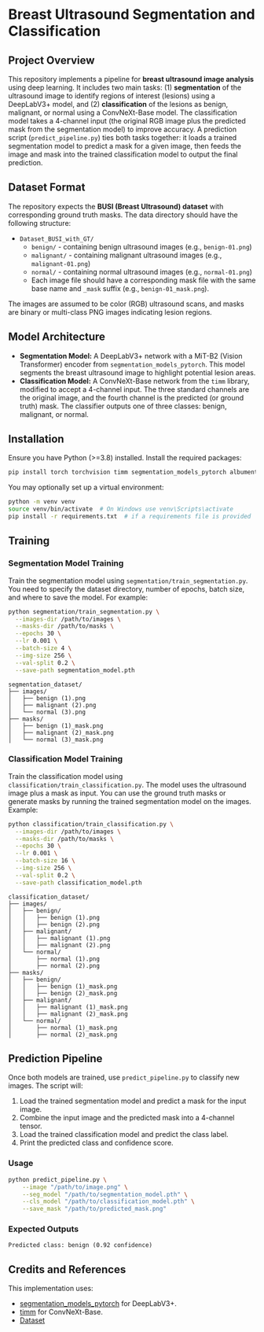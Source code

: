 # Breast Ultrasound Segmentation and Classification

## Project Overview
This repository implements a pipeline for **breast ultrasound image analysis** using deep learning. It includes two main tasks: (1) **segmentation** of the ultrasound image to identify regions of interest (lesions) using a DeepLabV3+ model, and (2) **classification** of the lesions as benign, malignant, or normal using a ConvNeXt-Base model. The classification model takes a 4-channel input (the original RGB image plus the predicted mask from the segmentation model) to improve accuracy. A prediction script (`predict_pipeline.py`) ties both tasks together: it loads a trained segmentation model to predict a mask for a given image, then feeds the image and mask into the trained classification model to output the final prediction.

## Dataset Format
The repository expects the **BUSI (Breast Ultrasound) dataset** with corresponding ground truth masks. The data directory should have the following structure:
- `Dataset_BUSI_with_GT/`
  - `benign/` - containing benign ultrasound images (e.g., `benign-01.png`)
  - `malignant/` - containing malignant ultrasound images (e.g., `malignant-01.png`)
  - `normal/` - containing normal ultrasound images (e.g., `normal-01.png`)
  - Each image file should have a corresponding mask file with the same base name and `_mask` suffix (e.g., `benign-01_mask.png`).

The images are assumed to be color (RGB) ultrasound scans, and masks are binary or multi-class PNG images indicating lesion regions.

## Model Architecture
- **Segmentation Model:** A DeepLabV3+ network with a MiT-B2 (Vision Transformer) encoder from `segmentation_models_pytorch`. This model segments the breast ultrasound image to highlight potential lesion areas.
- **Classification Model:** A ConvNeXt-Base network from the `timm` library, modified to accept a 4-channel input. The three standard channels are the original image, and the fourth channel is the predicted (or ground truth) mask. The classifier outputs one of three classes: benign, malignant, or normal.

## Installation
Ensure you have Python (>=3.8) installed. Install the required packages:
```bash
pip install torch torchvision timm segmentation_models_pytorch albumentations Pillow
```
You may optionally set up a virtual environment:
```bash
python -m venv venv
source venv/bin/activate  # On Windows use venv\Scripts\activate
pip install -r requirements.txt  # if a requirements file is provided
```

## Training

### Segmentation Model Training
Train the segmentation model using `segmentation/train_segmentation.py`. You need to specify the dataset directory, number of epochs, batch size, and where to save the model. For example:
```bash
python segmentation/train_segmentation.py \
  --images-dir /path/to/images \
  --masks-dir /path/to/masks \
  --epochs 30 \
  --lr 0.001 \
  --batch-size 4 \
  --img-size 256 \
  --val-split 0.2 \
  --save-path segmentation_model.pth
```
```
segmentation_dataset/
├── images/
│   ├── benign (1).png
│   ├── malignant (2).png
│   └── normal (3).png
├── masks/
│   ├── benign (1)_mask.png
│   ├── malignant (2)_mask.png
│   └── normal (3)_mask.png

```

### Classification Model Training
Train the classification model using `classification/train_classification.py`. The model uses the ultrasound image plus a mask as input. You can use the ground truth masks or generate masks by running the trained segmentation model on the images. Example:
```bash
python classification/train_classification.py \
  --images-dir /path/to/images \
  --masks-dir /path/to/masks \
  --epochs 30 \
  --lr 0.001 \
  --batch-size 16 \
  --img-size 256 \
  --val-split 0.2 \
  --save-path classification_model.pth
```
```
classification_dataset/
├── images/
│   ├── benign/
│   │   ├── benign (1).png
│   │   ├── benign (2).png
│   ├── malignant/
│   │   ├── malignant (1).png
│   │   ├── malignant (2).png
│   └── normal/
│       ├── normal (1).png
│       ├── normal (2).png
├── masks/
│   ├── benign/
│   │   ├── benign (1)_mask.png
│   │   ├── benign (2)_mask.png
│   ├── malignant/
│   │   ├── malignant (1)_mask.png
│   │   ├── malignant (2)_mask.png
│   └── normal/
│       ├── normal (1)_mask.png
│       ├── normal (2)_mask.png

```
## Prediction Pipeline
Once both models are trained, use `predict_pipeline.py` to classify new images. The script will:
1. Load the trained segmentation model and predict a mask for the input image.
2. Combine the input image and the predicted mask into a 4-channel tensor.
3. Load the trained classification model and predict the class label.
4. Print the predicted class and confidence score.

### Usage
```bash
python predict_pipeline.py \
    --image "/path/to/image.png" \
    --seg_model "/path/to/segmentation_model.pth" \
    --cls_model "/path/to/classification_model.pth" \
    --save_mask "/path/to/predicted_mask.png"
```

### Expected Outputs
```
Predicted class: benign (0.92 confidence)
```


## Credits and References
This implementation uses:
- [segmentation_models_pytorch](https://github.com/qubvel/segmentation_models.pytorch) for DeepLabV3+.
- [timm](https://github.com/huggingface/pytorch-image-models) for ConvNeXt-Base.
- [Dataset](https://www.kaggle.com/datasets/aryashah2k/breast-ultrasound-images-dataset)
